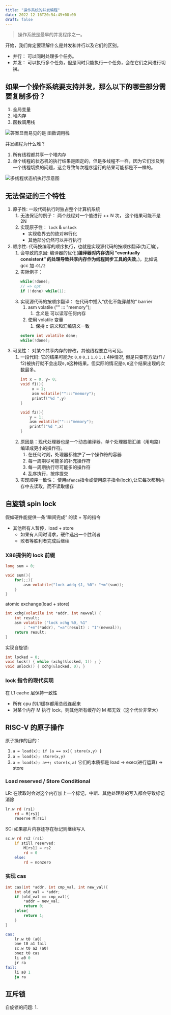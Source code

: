 ```yaml
---
title: "操作系统的并发编程"
date: 2022-12-16T20:54:45+08:00
draft: false
---
```


> 操作系统是最早的并发程序之一。


开始，我们肯定要理解什么是并发和并行以及它们的区别。
- 并行： 可以同时处理多个任务。
- 并发： 可以执行多个任务，但是同时只能执行一个任务，会在它们之间进行切换。

## 如果一个操作系统要支持并发，那么以下的哪些部分需要复制多份？

1. 全局变量
2. 堆内存
3. 函数调用栈

![答案显而易见的是 函数调用栈](/images/Pasted%20image%2020221216211245.png)

并发编程为什么难？
1. 所有线程都共享一个堆内存
2. 单个线程的状态机的执行结果是固定的，但是多线程不一样，因为它们涉及到一个线程切换的问题，这会导致每次程序运行的结果可能都是不一样的。

![多线程状态机执行示意图](/images/Pasted%20image%2020221216211708.png)

## 无法保证的三个特性

1. 原子性: 一段代码执行时独占整个计算机系统
	1. 无法保证的例子： 两个线程对一个值进行 ++ N 次， 这个结果可能不是 2N
	2. 实现原子性： `lock` & `unlock` 
		- 实现临界去的绝对串行化
		- 其他部分仍然可以并行执行
2. 顺序性: 代码按编写的顺序执行，也就是实现源代码的按顺序翻译(为汇编)。
	1. 会导致的原因: 编译器的优化(**编译器对内存访问 “eventually consistent” 的处理导致共享内存作为线程同步工具的失效**。)，比如说 gcc 加`-O1/2`
	2. 实际例子：
		```c
		while(!done);
		// => opt
		if (!done) while(1); 
		```
	3. 实现源代码的按顺序翻译： 在代码中插入“优化不能穿越的” barrier
		1. asm volatile ("" ::: "memory");
			1. 含义是 可以读写任何内存
		2. 使用 volatile 变量
			1. 保持 c 语义和汇编语义一致
		 ```c
		 extern int volatile done;
		 while(!done);
		```
1. 可见性： 对某个共享内存的修改，其他线程要立马可见。
	1. 一段代码: 它的结果可能为: `0,0` `0,1` `1,0` `1,1` 4种情况, 但是只要有方法(f1 / f2)被执行就不会出现`0,0`这种结果。但实际的情况是`0,0`这个结果出现的次数最多。
		```c
		int x = 0, y= 0;
		void f1(){
			 x = 1;
			 asm volatile("":::"memory");
			 printf("%d ",y)
		}

		void f2(){
			y = 1;
			asm volatile("":::"memory");
			printf("%d ",x)
		}
		```
	2. 原因是：现代处理器也是一个动态编译器。单个处理器把汇编（用电路）编译成更小的操作符。
		1. 在任何时刻，处理器都维护了一个操作符的容器
		2. 每一周期尽可能多的补充操作符
		3. 每一周期执行尽可能多的操作符
		4. 乱序执行，按序提交
	3. 实现顺序一致性： 使用`mfence`指令或使用原子指令(lock),让它每次都到内存中去读取，而不读取缓存
  

## 自旋锁 spin lock

假如硬件能提供一条“瞬间完成” 的读 + 写的指令
- 其他所有人暂停，load + store
	- 如果有人同时请求，硬件选出一个胜利者
	- 败者等胜利者完成后继续

### X86提供的 lock 前缀

```c
long sum = 0;

void sum(){
	for(;;){
		asm volatile("lock addq $1, %0": "+m"(sum));
	}
}
```

atomic exchange(load + store)

```c
int xchg(volatile int *addr, int newval) {
	int result; 
	asm volatile ("lock xchg %0, %1" 
		: "+m"(*addr), "=a"(result) : "1"(newval)); 
	return result; 
}
```

实现自旋锁:

```c
int locked = 0; 
void lock() { while (xchg(&locked, 1)) ; } 
void unlock() { xchg(&locked, 0); }
```


### lock 指令的现代实现

在 L1 cache 层保持一致性
- 所有 cpu 的L1缓存都用总线连起来
- 对某个内存 M 执行 lock，则其他所有缓存的 M 都无效（这个代价非常大）

## RISC-V 的原子操作

原子操作的目的：
1. `a = load(x); if (a == xx){ store(x,y) }`
2. `a = load(x); store(x,y)`
3. `a = load(x); a++; store(x,a)`
它们的本质都是 load -> exec(进行运算) -> store

### Load reserved / Store Conditional

LR: 在读取时会对这个内存加上一个标记，中断、其他处理器的写入都会导致标记消除
```asm
lr.w rd (rs1)
	rd = M[rs1]
	reserve M[rs1]
```

SC: 如果那片内存还存在标记则继续写入
```asm
sc.w rd rs2 (rs1)
	if still reserved:
		M[rs1] = rs2
		rd = 0
	else:
		rd = nonzero
```

### 实现 cas

```c
int cas(int *addr, int cmp_val, int new_val){
	int old_val = *addr;
	if (old_val == cmp_val){
		*addr = new_val;
		return 0;
	}else{
		return 1;
	}
}
```

```asm
cas:
	lr.w t0 (a0)
	bne t0 a1 fail
	sc.w t0 a2 (a0)
	bnez t0 cas
	li a0 0
	jr ra
fail:
	li a0 1
	ja ra
```


## 互斥锁

自旋锁的问题:
1.
